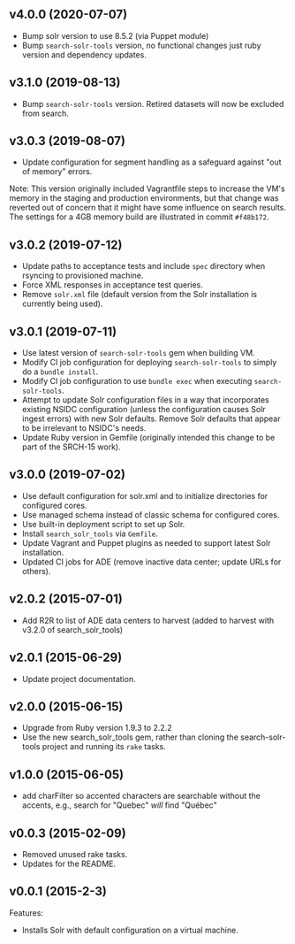 ## v4.0.0 (2020-07-07)

  - Bump solr version to use 8.5.2 (via Puppet module)
  - Bump `search-solr-tools` version, no functional changes just ruby
    version and dependency updates.

## v3.1.0 (2019-08-13)

  - Bump `search-solr-tools` version. Retired datasets will now be excluded from
    search.

## v3.0.3 (2019-08-07)

  - Update configuration for segment handling as a safeguard against "out of
    memory" errors.

Note: This version originally included Vagrantfile steps to increase the VM's
memory in the staging and production environments, but that change was reverted
out of concern that it might have some influence on search results. The settings
for a 4GB memory build are illustrated in commit `#f48b172`.

## v3.0.2 (2019-07-12)

  - Update paths to acceptance tests and include `spec` directory when rsyncing
    to provisioned machine.
  - Force XML responses in acceptance test queries.
  - Remove `solr.xml` file (default version from the Solr installation is
    currently being used).

## v3.0.1 (2019-07-11)

  - Use latest version of `search-solr-tools` gem when building VM.
  - Modify CI job configuration for deploying `search-solr-tools` to simply do a
    `bundle install`.
  - Modify CI job configuration to use `bundle exec` when executing
    `search-solr-tools`.
  - Attempt to update Solr configuration files in a way that incorporates
    existing NSIDC configuration (unless the configuration causes Solr ingest
    errors) with new Solr defaults. Remove Solr defaults that appear to be
    irrelevant to NSIDC's needs.
  - Update Ruby version in Gemfile (originally intended this change to be part of the SRCH-15 work).

## v3.0.0 (2019-07-02)

  - Use default configuration for solr.xml and to initialize directories for configured cores.
  - Use managed schema instead of classic schema for configured cores.
  - Use built-in deployment script to set up Solr.
  - Install `search_solr_tools` via `Gemfile`.
  - Update Vagrant and Puppet plugins as needed to support latest Solr installation.
  - Updated CI jobs for ADE (remove inactive data center; update URLs for others).

## v2.0.2 (2015-07-01)

  - Add R2R to list of ADE data centers to harvest (added to harvest with v3.2.0
    of search_solr_tools)

## v2.0.1 (2015-06-29)

  - Update project documentation.

## v2.0.0 (2015-06-15)

  - Upgrade from Ruby version 1.9.3 to 2.2.2
  - Use the new search_solr_tools gem, rather than cloning the search-solr-tools
    project and running its `rake` tasks.

## v1.0.0 (2015-06-05)

  - add charFilter so accented characters are searchable without the accents,
    e.g., search for "Quebec" *will* find "Québec"

## v0.0.3 (2015-02-09)

  - Removed unused rake tasks.
  - Updates for the README.

## v0.0.1 (2015-2-3)

Features:

  - Installs Solr with default configuration on a virtual machine.
